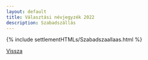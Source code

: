 ```yaml
---
layout: default
title: Választási névjegyzék 2022
description: Szabadszállás
---
```


{% include settlementHTMLs/Szabadszaallaas.html %}

[Vissza](../)